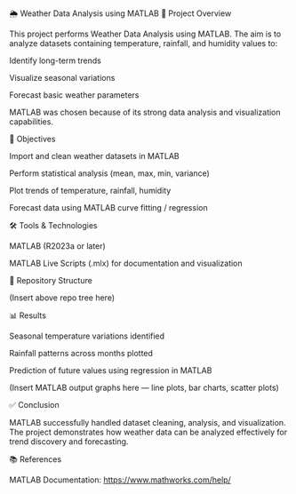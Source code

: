🌦️ Weather Data Analysis using MATLAB
📌 Project Overview

This project performs Weather Data Analysis using MATLAB. The aim is to analyze datasets containing temperature, rainfall, and humidity values to:

Identify long-term trends

Visualize seasonal variations

Forecast basic weather parameters

MATLAB was chosen because of its strong data analysis and visualization capabilities.

🎯 Objectives

Import and clean weather datasets in MATLAB

Perform statistical analysis (mean, max, min, variance)

Plot trends of temperature, rainfall, humidity

Forecast data using MATLAB curve fitting / regression

🛠️ Tools & Technologies

MATLAB (R2023a or later)

MATLAB Live Scripts (.mlx) for documentation and visualization



📂 Repository Structure

(Insert above repo tree here)

📊 Results

Seasonal temperature variations identified

Rainfall patterns across months plotted

Prediction of future values using regression in MATLAB

(Insert MATLAB output graphs here — line plots, bar charts, scatter plots)

✅ Conclusion

MATLAB successfully handled dataset cleaning, analysis, and visualization. The project demonstrates how weather data can be analyzed effectively for trend discovery and forecasting.

📚 References

MATLAB Documentation: https://www.mathworks.com/help/
